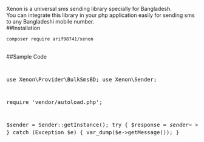 Xenon is a universal sms sending library specially for Bangladesh. <br> You can integrate this library in your php application easily for sending sms to any Bangladeshi mobile number.
<br>
##Installation
```
composer require arif98741/xenon
```
<br>
##Sample Code
<br>
<pre>


use Xenon\Provider\BulkSmsBD;
use Xenon\Sender;

require 'vendor/autoload.php';

$sender = Sender::getInstance();
try {
    $response = $sender->selectProvider(BulkSmsBD::class)
                        ->setConfig(['username' => '017555', 'password' => 'XXXXX'])
                        ->setMessage('hello')
                        ->setMobile('01750840217')
                        ->send();
    var_dump($response);
} catch (Exception $e) {
    var_dump($e->getMessage());
}


</pre>
